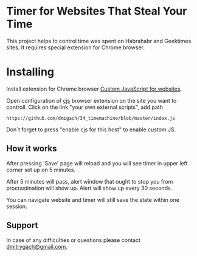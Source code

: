 # Timer for Websites That Steal Your Time

This project helps to control time was spent on Habrahabr and Geektimes sites. It requires special extension for Chrome browser.

# Installing

Install extension for Chrome browser [Custom JavaScript for websites](https://chrome.google.com/webstore/detail/custom-javascript-for-web/poakhlngfciodnhlhhgnaaelnpjljija).

Open configuration of [cjs](https://chrome.google.com/webstore/detail/custom-javascript-for-web/poakhlngfciodnhlhhgnaaelnpjljija) browser extension on the site you want to controll. Click on the link "your own external scripts", add path 

	https://github.com/dmigach/34_timemachine/blob/master/index.js
	
Don`t forget to press "enable cjs for this host" to enable custom JS.

## How it works

After pressing 'Save' page will reload and you will see timer in upper left corner set up on 5 minutes.

 After 5 minutes will pass, alert window that ought to stop you from procrastination will show up. Alert will show up every 30 seconds.
 
 You can navigate website and timer will still save the state within one session.

## Support

In case of any difficulties or questions please contact <dmitrygach@gmail.com>.
